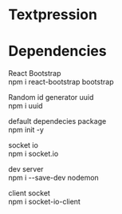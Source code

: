 # Textpression

# Dependencies 

React Bootstrap<br/>
npm i react-bootstrap bootstrap<br/>

Random id generator uuid <br/>
npm i uuid<br/>

default dependecies package<br/>
npm init -y

socket io <br/>
npm i socket.io<br/>

dev server<br/>
npm i --save-dev nodemon<br/>

client socket<br/>
npm i socket-io-client<br/>
